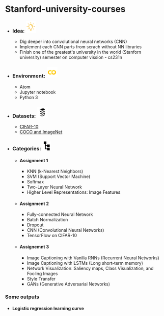 # Stanford-university-courses

* ### Idea: ![](https://github.com/Antanskas/Deep_learning_fundamentals/blob/master/repository_images/idea.png)
    * Dig deeper into convolutional neural networks (CNN)
    * Implement each CNN parts from scrach without NN libraries
    * Finish one of the greatest's university in the world (Stanforn university) semester on computer vission - cs231n
* ### Environment: ![](https://github.com/Antanskas/Deep_learning_fundamentals/blob/master/repository_images/colab.png)
    * Atom
    * Jupyter notebook
    * Python 3
* ### Datasets: ![](https://github.com/Antanskas/Deep_learning_fundamentals/blob/master/repository_images/books.png)
    * [CIFAR-10](http://cs231n.github.io/assignments2019/assignment1/)
    * [COCO and ImageNet](http://cs231n.github.io/assignments2019/assignment3/)
* ### Categories: ![](https://github.com/Antanskas/Deep_learning_fundamentals/blob/master/repository_images/categories.png)
  * #### Assignment 1
    * KNN (k-Nearest Neighbors) 
    * SVM (Support Vector Machine)
    * Softmax
    * Two-Layer Neural Network 
    *  Higher Level Representations: Image Features
  * #### Assignment 2
    * Fully-connected Neural Network
    * Batch Normalization 
    * Dropout
    * CNN (Convolutional Neural Networks)
    * TensorFlow on CIFAR-10 
  * #### Assignemnt 3
    * Image Captioning with Vanilla RNNs (Recurrent Neural Networks)
    * Image Captioning with LSTMs (Long short-term memory)
    * Network Visualization: Saliency maps, Class Visualization, and Fooling Images 
    * Style Transfer
    * GANs (Generative Adversarial Networks)
 ### Some outputs
 * #### Logistic regression learning curve
